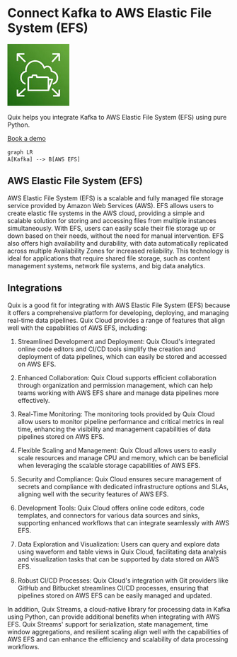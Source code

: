 # Connect Kafka to AWS Elastic File System (EFS)

![](./images/logo_1.jpg)

Quix helps you integrate Kafka to AWS Elastic File System (EFS) using pure Python.

<div>
<a class="md-button md-button--primary" href="https://share.hsforms.com/1iW0TmZzKQMChk0lxd_tGiw4yjw2?__hstc=175542013.2303933fbd746c0ac86d9ccbe9bc9100.1728383268831.1729603416735.1729620918855.31&__hssc=175542013.1.1729620918855&__hsfp=2132701734" target="_blank" style="margin-right:.5rem;">Book a demo</a>
<br/>
</div>

```mermaid
graph LR
A[Kafka] --> B[AWS EFS]
```

## AWS Elastic File System (EFS)

AWS Elastic File System (EFS) is a scalable and fully managed file storage service provided by Amazon Web Services (AWS). EFS allows users to create elastic file systems in the AWS cloud, providing a simple and scalable solution for storing and accessing files from multiple instances simultaneously. With EFS, users can easily scale their file storage up or down based on their needs, without the need for manual intervention. EFS also offers high availability and durability, with data automatically replicated across multiple Availability Zones for increased reliability. This technology is ideal for applications that require shared file storage, such as content management systems, network file systems, and big data analytics.

## Integrations

Quix is a good fit for integrating with AWS Elastic File System (EFS) because it offers a comprehensive platform for developing, deploying, and managing real-time data pipelines. Quix Cloud provides a range of features that align well with the capabilities of AWS EFS, including:

1. Streamlined Development and Deployment: Quix Cloud's integrated online code editors and CI/CD tools simplify the creation and deployment of data pipelines, which can easily be stored and accessed on AWS EFS.

2. Enhanced Collaboration: Quix Cloud supports efficient collaboration through organization and permission management, which can help teams working with AWS EFS share and manage data pipelines more effectively.

3. Real-Time Monitoring: The monitoring tools provided by Quix Cloud allow users to monitor pipeline performance and critical metrics in real time, enhancing the visibility and management capabilities of data pipelines stored on AWS EFS.

4. Flexible Scaling and Management: Quix Cloud allows users to easily scale resources and manage CPU and memory, which can be beneficial when leveraging the scalable storage capabilities of AWS EFS.

5. Security and Compliance: Quix Cloud ensures secure management of secrets and compliance with dedicated infrastructure options and SLAs, aligning well with the security features of AWS EFS.

6. Development Tools: Quix Cloud offers online code editors, code templates, and connectors for various data sources and sinks, supporting enhanced workflows that can integrate seamlessly with AWS EFS.

7. Data Exploration and Visualization: Users can query and explore data using waveform and table views in Quix Cloud, facilitating data analysis and visualization tasks that can be supported by data stored on AWS EFS.

8. Robust CI/CD Processes: Quix Cloud's integration with Git providers like GitHub and Bitbucket streamlines CI/CD processes, ensuring that pipelines stored on AWS EFS can be easily managed and updated.

In addition, Quix Streams, a cloud-native library for processing data in Kafka using Python, can provide additional benefits when integrating with AWS EFS. Quix Streams' support for serialization, state management, time window aggregations, and resilient scaling align well with the capabilities of AWS EFS and can enhance the efficiency and scalability of data processing workflows.

